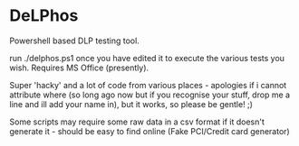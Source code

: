 # DeLPhos
Powershell based DLP testing tool.

run ./delphos.ps1 once you have edited it to execute the various tests you wish. Requires MS Office (presently).

Super 'hacky' and a lot of code from various places - apologies if i cannot attribute where (so long ago now but if you recognise your stuff, drop me a line and ill add your name in), but it works, so please be gentle! ;) 

Some scripts may require some raw data in a csv format if it doesn't generate it - should be easy to find online (Fake PCI/Credit card generator)
